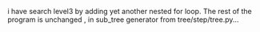 i have search level3 by adding yet another nested for loop. The rest of the program is unchanged , in sub_tree generator from tree/step/tree.py...
